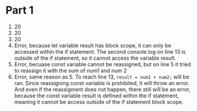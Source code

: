 # Part 1

1. 20
2. 20
3. 20
4. Error, because let variable result has block scope, it can only be accessed within the if statement. The second console.log on line 13 is outside of the if statement, so it cannot access the variable result.
5. Error, becuase const variable cannot be reassigned, but on line 5 it tried to reassign it with the sum of num1 and num 2
6. Error, same reason as 5. To reach line 13, `result = num1 + num2;` will be ran. Since reassigning const variable is prohibited, it will throw an error. And even if the reassigment does not happen, there still will be an error, because the const variable result is defined within the if statement, meaning it cannot be access outside of the if statement block scope.
